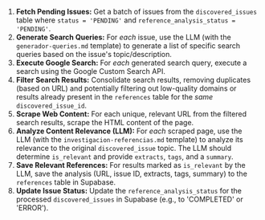 1.  **Fetch Pending Issues:** Get a batch of issues from the `discovered_issues` table where `status = 'PENDING'` and `reference_analysis_status = 'PENDING'`.
2.  **Generate Search Queries:** For *each* issue, use the LLM (with the `generador-queries.md` template) to generate a list of specific search queries based on the issue's topic/description.
3.  **Execute Google Search:** For *each* generated search query, execute a search using the Google Custom Search API.
4.  **Filter Search Results:** Consolidate search results, removing duplicates (based on URL) and potentially filtering out low-quality domains or results already present in the `references` table for the *same* `discovered_issue_id`.
5.  **Scrape Web Content:** For each unique, relevant URL from the filtered search results, scrape the HTML content of the page.
6.  **Analyze Content Relevance (LLM):** For *each* scraped page, use the LLM (with the `investigacion-referencias.md` template) to analyze its relevance to the original `discovered_issue` topic. The LLM should determine `is_relevant` and provide `extracts`, `tags`, and a `summary`.
7.  **Save Relevant References:** For results marked as `is_relevant` by the LLM, save the analysis (URL, issue ID, extracts, tags, summary) to the `references` table in Supabase.
8.  **Update Issue Status:** Update the `reference_analysis_status` for the processed `discovered_issues` in Supabase (e.g., to 'COMPLETED' or 'ERROR').
